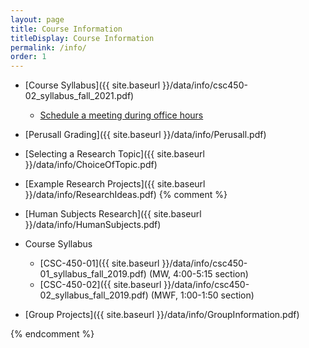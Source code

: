 ```yaml
---
layout: page
title: Course Information 
titleDisplay: Course Information 
permalink: /info/
order: 1
---
```


* [Course Syllabus]({{ site.baseurl }}/data/info/csc450-02_syllabus_fall_2021.pdf) 
  * [Schedule a meeting during office hours](https://outlook.office365.com/owa/calendar/DrGarrettDancik@myeasternct.onmicrosoft.com/bookings/)
* [Perusall Grading]({{ site.baseurl }}/data/info/Perusall.pdf)
* [Selecting a Research Topic]({{ site.baseurl }}/data/info/ChoiceOfTopic.pdf)
* [Example Research Projects]({{ site.baseurl }}/data/info/ResearchIdeas.pdf)
{% comment %}
* [Human Subjects Research]({{ site.baseurl }}/data/info/HumanSubjects.pdf)

* Course Syllabus
    * [CSC-450-01]({{ site.baseurl }}/data/info/csc450-01_syllabus_fall_2019.pdf) (MW, 4:00-5:15 section)
    * [CSC-450-02]({{ site.baseurl }}/data/info/csc450-02_syllabus_fall_2019.pdf) (MWF, 1:00-1:50 section)
* [Group Projects]({{ site.baseurl }}/data/info/GroupInformation.pdf)


{% endcomment %}
